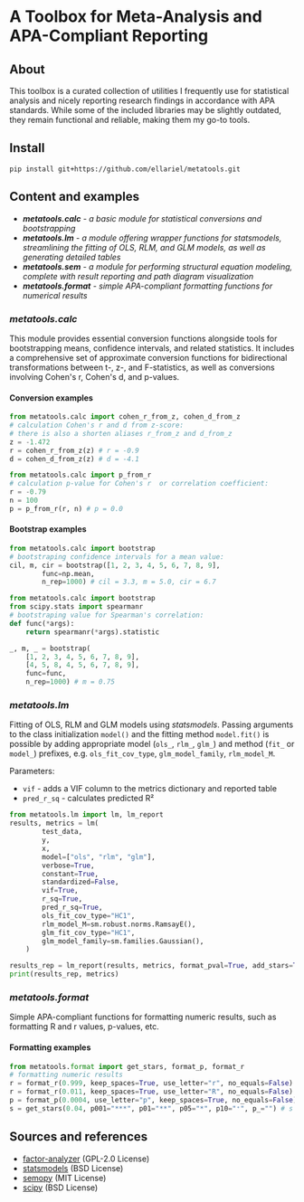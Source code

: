 # A Toolbox for Meta-Analysis and APA-Compliant Reporting

## About
This toolbox is a curated collection of utilities I frequently use for statistical analysis and nicely reporting research findings in accordance with APA standards. While some of the included libraries may be slightly outdated, they remain functional and reliable, making them my go-to tools.

## Install
```shell
pip install git+https://github.com/ellariel/metatools.git
```

## Content and examples
* ***metatools.calc*** - *a basic module for statistical conversions and bootstrapping*
* ***metatools.lm*** - *a module offering wrapper functions for statsmodels, streamlining the fitting of OLS, RLM, and GLM models, as well as generating detailed tables*
* ***metatools.sem*** - *a module for performing structural equation modeling, complete with result reporting and path diagram visualization*
* ***metatools.format*** - *simple APA-compliant formatting functions for numerical results*

### *metatools.calc*

This module provides essential conversion functions alongside tools for bootstrapping means, confidence intervals, and related statistics. It includes a comprehensive set of approximate conversion functions for bidirectional transformations between t-, z-, and F-statistics, as well as conversions involving Cohen's r, Cohen's d, and p-values.

#### Conversion examples
```python
from metatools.calc import cohen_r_from_z, cohen_d_from_z
# calculation Cohen's r and d from z-score:
# there is also a shorten aliases r_from_z and d_from_z
z = -1.472
r = cohen_r_from_z(z) # r = -0.9
d = cohen_d_from_z(z) # d = -4.1
```

```python
from metatools.calc import p_from_r
# calculation p-value for Cohen's r  or correlation coefficient:
r = -0.79
n = 100
p = p_from_r(r, n) # p = 0.0
```

#### Bootstrap examples
```python
from metatools.calc import bootstrap
# bootstraping confidence intervals for a mean value:
cil, m, cir = bootstrap([1, 2, 3, 4, 5, 6, 7, 8, 9],
        func=np.mean,
        n_rep=1000) # cil = 3.3, m = 5.0, cir = 6.7
```

```python
from metatools.calc import bootstrap
from scipy.stats import spearmanr
# bootstraping value for Spearman's correlation:
def func(*args):
    return spearmanr(*args).statistic

_, m, _ = bootstrap(
    [1, 2, 3, 4, 5, 6, 7, 8, 9],
    [4, 5, 8, 4, 5, 6, 7, 8, 9],
    func=func,
    n_rep=1000) # m = 0.75
```


### *metatools.lm*
Fitting of OLS, RLM and GLM models using *statsmodels*. Passing arguments to the class initialization `model()`  and the fitting method `model.fit()` is possible by adding appropriate model (`ols_`, `rlm_`, `glm_`) and method (`fit_` or `model_`) prefixes, e.g. `ols_fit_cov_type`, `glm_model_family`, `rlm_model_M`.

Parameters:
* `vif` - adds a VIF column to the metrics dictionary and reported table
* `pred_r_sq` - calculates predicted R²

```python
from metatools.lm import lm, lm_report
results, metrics = lm(
        test_data,
        y,
        x,
        model=["ols", "rlm", "glm"],
        verbose=True,
        constant=True,
        standardized=False,
        vif=True,
        r_sq=True,
        pred_r_sq=True,
        ols_fit_cov_type="HC1",
        rlm_model_M=sm.robust.norms.RamsayE(),
        glm_fit_cov_type="HC1",
        glm_model_family=sm.families.Gaussian(),
    )

results_rep = lm_report(results, metrics, format_pval=True, add_stars=True)
print(results_rep, metrics)
```

### *metatools.format*
Simple APA-compliant functions for formatting numeric results, such as formatting R and r values, p-values, etc.

#### Formatting examples
```python
from metatools.format import get_stars, format_p, format_r
# formatting numeric results
r = format_r(0.999, keep_spaces=True, use_letter="r", no_equals=False) # r = 'r = 1.'
r = format_r(0.011, keep_spaces=True, use_letter="R", no_equals=False) # r = 'R = .01'
p = format_p(0.0004, use_letter="p", keep_spaces=True, no_equals=False) # p = 'p < .001'
s = get_stars(0.04, p001="***", p01="**", p05="*", p10="⁺", p_="") # s = '*'
```


## Sources and references
* [factor-analyzer](https://pypi.org/project/factor-analyzer/) (GPL-2.0 License)
* [statsmodels](https://www.statsmodels.org/stable/) (BSD License)
* [semopy](https://pypi.org/project/semopy/) (MIT License)
* [scipy](https://pypi.org/project/scipy/) (BSD License)

